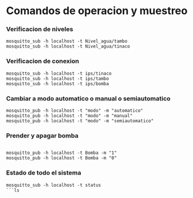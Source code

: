 # Comandos de operacion y muestreo

### Verificacion de niveles
```shell
mosquitto_sub -h localhost -t Nivel_agua/tambo 
mosquitto_sub -h localhost -t Nivel_agua/tinaco
```

### Verificacion de conexion
```shell
mosquitto_sub -h localhost -t ips/tinaco
mosquitto_sub -h localhost -t ips/tambo
mosquitto_sub -h localhost -t ips/bomba
```

### Cambiar a modo automatico o manual o semiautomatico
```shell
mosquitto_pub -h localhost -t "modo" -m "automatico"
mosquitto_pub -h localhost -t "modo" -m "manual"
mosquitto_pub -h localhost -t "modo" -m "semiautomatico"
```

### Prender y apagar bomba
```shell

mosquitto_pub -h localhost -t Bomba -m "1"
mosquitto_pub -h localhost -t Bomba -m "0"
```

### Estado de todo el sistema
```shell
mosquitto_sub -h localhost -t status
```ls



